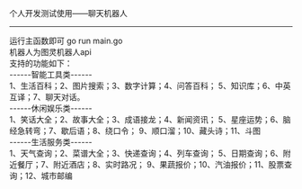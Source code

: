 个人开发测试使用——聊天机器人
*****
运行主函数即可 go run main.go<br>
机器人为图灵机器人api<br>
支持的功能如下：<br>
------智能工具类------<br>
1、生活百科；2、图片搜索；3、数字计算；4、问答百科；
5、知识库；6、中英互译；7、聊天对话。
<br>------休闲娱乐类------<br>
1、笑话大全；2、故事大全；3、成语接龙；4、新闻资讯；
5、星座运势；6、脑经急转弯；7、歇后语；8、绕口令；
9、顺口溜；10、藏头诗；11、斗图
<br>------生活服务类------<br>
1、天气查询；2、菜谱大全；3、快递查询；4、列车查询；
5、日期查询；6、附近餐厅；7、附近酒店；8、实时路况；
9、果蔬报价；10、汽油报价；11、股票查询；12、城市邮编
